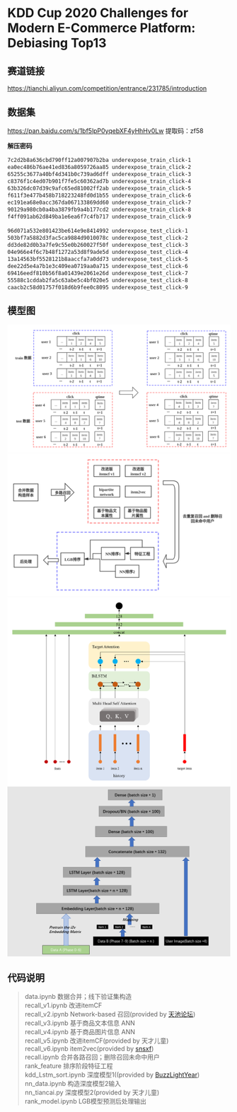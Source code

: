 # KDD Cup 2020 Challenges for Modern E-Commerce Platform: Debiasing Top13

## 赛道链接
https://tianchi.aliyun.com/competition/entrance/231785/introduction      

## 数据集
https://pan.baidu.com/s/1bf5lpP0yqebXF4yHhHv0Lw 提取码：zf58  

**解压密码**
```  
7c2d2b8a636cbd790ff12a007907b2ba underexpose_train_click-1  
ea0ec486b76ae41ed836a8059726aa85 underexpose_train_click-2  
65255c3677a40bf4d341b0c739ad6dff underexpose_train_click-3  
c8376f1c4ed07b901f7fe5c60362ad7b underexpose_train_click-4  
63b326dc07d39c9afc65ed81002ff2ab underexpose_train_click-5  
f611f3e477b458b718223248fd0d1b55 underexpose_train_click-6  
ec191ea68e0acc367da067133869dd60 underexpose_train_click-7  
90129a980cb0a4ba3879fb9a4b177cd2 underexpose_train_click-8  
f4ff091ab62d849ba1e6ea6f7c4fb717 underexpose_train_click-9  

96d071a532e801423be614e9e8414992 underexpose_test_click-1  
503bf7a5882d3fac5ca9884d9010078c underexpose_test_click-2  
dd3de82d0b3a7fe9c55e0b260027f50f underexpose_test_click-3  
04e966e4f6c7b48f1272a53d8f9ade5d underexpose_test_click-4  
13a14563bf5528121b8aaccfa7a0dd73 underexpose_test_click-5  
dee22d5e4a7b1e3c409ea0719aa0a715 underexpose_test_click-6  
69416eedf810b56f8a01439e2061e26d underexpose_test_click-7  
55588c1cddab2fa5c63abe5c4bf020e5 underexpose_test_click-8  
caacb2c58d01757f018d6b9fee0c8095 underexpose_test_click-9 
``` 
## 模型图
![训练集 qtime 构造方式](fig/data_construct.png)
![整体流程图](fig/structure.png)
![深度模型1结构图](fig/nn1.png)
![深度模型2结构图](fig/nn2.png)

## 代码说明  
> data.ipynb 数据合并；线下验证集构造   
> recall_v1.ipynb 改进itemCF  
> recall_v2.ipynb Network-based 召回(provided by [天池论坛](https://tianchi.aliyun.com/forum/postDetail?spm=5176.12586969.1002.15.6c3f29e8RAn9jZ&postId=104936))   
> recall_v3.ipynb 基于商品文本信息 ANN  
> recall_v4.ipynb 基于商品图片信息 ANN  
> recall_v5.ipynb 改进itemCF(provided by 天才儿童)  
> recall_v6.ipynb item2vec(provided by [snsxf](https://github.com/snsxf))  
> recall.ipynb 合并各路召回；删除召回未命中用户  
> rank_feature 排序阶段特征工程  
> kdd_Lstm_sort.ipynb 深度模型1((provided by [BuzzLightYear](https://github.com/yzh1994414))  
> nn_data.ipynb 构造深度模型2输入  
> nn_tiancai.py 深度模型2(provided by 天才儿童)  
> rank_model.ipynb LGB模型预测后处理输出  